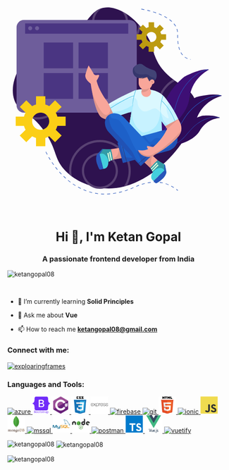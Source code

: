 <img src="data:image/svg+xml;utf8,%3Csvg%20xmlns%3D%22http%3A%2F%2Fwww.w3.org%2F2000%2Fsvg%22%20id%3D%22Layer_1%22%20x%3D%220%22%20y%3D%220%22%20enable-background%3D%22new%200%200%202200%202200%22%20version%3D%221.1%22%20viewBox%3D%220%200%202200%202200%22%20xml%3Aspace%3D%22preserve%22%3E%3Cpath%20fill%3D%22%232e124f%22%20d%3D%22M1840.9%2C1313.6c-2.8%2C8.2-5.9%2C16.4-9.1%2C24.7c-14%2C35.8-31.8%2C72.6-52.9%2C109.6c-3.9%2C6.9-7.9%2C13.8-12.1%2C20.7%0D%0A%09%09%09%09%09c-122.3%2C203.5-341.3%2C409.1-581.9%2C481.9c-10.1%2C3.1-20.2%2C5.9-30.3%2C8.4c-63.9%2C16.2-129.1%2C22.9-194.2%2C17.3c-1.1-0.1-2.2-0.2-3.3-0.3%0D%0A%09%09%09%09%09c-4.3-0.4-9.9-0.9-16.7-1.8c0%2C0%2C0%2C0%2C0%2C0c-13.9-1.7-32.8-4.5-55.2-9.1c-22.6-4.7-48.7-11.3-76.8-20.5%0D%0A%09%09%09%09%09c-53.2-17.5-113.3-44.5-170-86.2c-8.3-6.1-16.6-12.6-24.7-19.4c-13.3-11.1-26.3-23-38.8-36c-11.3-11.6-21.1-22.9-29.8-34%0D%0A%09%09%09%09%09c-7.4-9.4-14-18.7-19.8-27.8c-53.1-82.6-52-157.9-127.6-281.9c-5.6-9.2-11.6-18.6-18.1-28.4c-3.3-4.9-6.6-9.8-10.1-14.9%0D%0A%09%09%09%09%09c-37.7-54.1-73.4-93.1-106.2-123.4c-10.2-9.4-20.1-17.9-29.7-25.8c-84-69-145.9-88.5-171-185.6c-28-108.3%2C10.2-234.4%2C82.7-337.7%0D%0A%09%09%09%09%09c9.3-13.3%2C19.2-26.2%2C29.6-38.6c45.9-55%2C101.6-101%2C161.1-130.5c75-37.1%2C85.3-13%2C182.3-48.4c93.4-34.1%2C154.4-82.2%2C201.3-131.6%0D%0A%09%09%09%09%09c6.2-6.6%2C12.2-13.1%2C18-19.7c51.1-58.2%2C86.3-115.8%2C135.5-152.3c19.7-14.6%2C41.6-25.9%2C67.7-32.4c5.3-1.3%2C10.8-2.5%2C16.5-3.4%0D%0A%09%09%09%09%09c31.1-5.1%2C63.2-3.2%2C95.4%2C4.3c14.9%2C3.5%2C29.8%2C8.2%2C44.6%2C13.9c12.2%2C4.8%2C24.5%2C10.3%2C36.6%2C16.4c14.5%2C7.4%2C28.8%2C15.7%2C43%2C24.8%0D%0A%09%09%09%09%09c44.1%2C28.5%2C86.2%2C65.2%2C123.8%2C106.5c6.5%2C7.1%2C12.8%2C14.3%2C18.9%2C21.6c12.9%2C15.4%2C25.2%2C31.3%2C36.8%2C47.6c6.5%2C9.2%2C12.8%2C18.5%2C18.9%2C28%0D%0A%09%09%09%09%09c23%2C35.9%2C42.2%2C73%2C56.3%2C109.8c19%2C49.5%2C9.9%2C48.9%2C28.8%2C100.4c14.1%2C38.4%2C31.2%2C71.6%2C50.3%2C100.7c6.3%2C9.6%2C12.8%2C18.7%2C19.4%2C27.4%0D%0A%09%09%09%09%09c34.5%2C45.1%2C73.8%2C79.6%2C113.1%2C109.2c6.4%2C4.8%2C12.9%2C9.5%2C19.3%2C14.1c38.1%2C27.3%2C75.5%2C50.8%2C107.7%2C75.5c8.5%2C6.5%2C16.7%2C13.2%2C24.4%2C20%0D%0A%09%09%09%09%09c24.7%2C21.9%2C44.7%2C45.6%2C57.4%2C74.4C1878.4%2C1141.6%2C1872.3%2C1223.6%2C1840.9%2C1313.6z%22%2F%3E%3Cpath%20fill%3D%22%23584172%22%20d%3D%22M1300.6%2C352.6c-13%2C144.7-134.9%2C258.5-283%2C258.5c-140.4%2C0-257.4-102.4-280.1-236.4%0D%0A%09%09%09%09%09%09c-5.8%2C6.6-11.8%2C13.2-18%2C19.7c12.5%2C55.9%2C40.6%2C107.1%2C82.1%2C148.6c57.7%2C57.7%2C134.4%2C89.5%2C216%2C89.5s158.3-31.8%2C216-89.5%0D%0A%09%09%09%09%09%09c46.4-46.4%2C76.1-105.1%2C85.9-168.8C1313.4%2C366.9%2C1307.1%2C359.7%2C1300.6%2C352.6z%22%2F%3E%3Cpath%20fill%3D%22%23584172%22%20d%3D%22M1176.8%2C246.1c-14.1-9.2-28.5-17.5-43-24.8c25.5%2C27.9%2C41%2C65.1%2C41%2C105.8c0%2C86.7-70.5%2C157.2-157.2%2C157.2%0D%0A%09%09%09%09%09%09S860.5%2C413.7%2C860.5%2C327c0-58.7%2C32.4-110.1%2C80.3-137c-26.1%2C6.5-48%2C17.8-67.7%2C32.4c-21.4%2C29.4-33.9%2C65.6-33.9%2C104.6%0D%0A%09%09%09%09%09%09c0%2C98.5%2C80.1%2C178.6%2C178.6%2C178.6c98.5%2C0%2C178.6-80.1%2C178.6-178.6C1196.2%2C297.9%2C1189.2%2C270.4%2C1176.8%2C246.1z%22%2F%3E%3Cpath%20fill%3D%22%23584172%22%20d%3D%22M1508.2%2C1164.1c0-109.9%2C62.7-205.4%2C154.2-252.6c-6.4-4.6-12.8-9.3-19.3-14.1%0D%0A%09%09%09%09%09%09c-24.2%2C13.6-46.7%2C30.6-66.8%2C50.7c-57.7%2C57.7-89.5%2C134.4-89.5%2C216s31.8%2C158.3%2C89.5%2C216c51.6%2C51.6%2C118.5%2C82.5%2C190.4%2C88.4%0D%0A%09%09%09%09%09%09c4.1-6.9%2C8.2-13.8%2C12.1-20.7C1628.5%2C1440.8%2C1508.2%2C1316.2%2C1508.2%2C1164.1z%22%2F%3E%3Cpath%20fill%3D%22%23584172%22%20d%3D%22M1792.4%2C1321.2c-86.7%2C0-157.2-70.5-157.2-157.2s70.5-157.2%2C157.2-157.2c0.7%2C0%2C1.4%2C0%2C2.1%2C0%0D%0A%09%09%09%09%09%09c-7.7-6.8-15.9-13.5-24.4-20c-88%2C11-156.3%2C86.3-156.3%2C177.2c0%2C98.5%2C80.1%2C178.6%2C178.6%2C178.6c13.5%2C0%2C26.7-1.5%2C39.4-4.4%0D%0A%09%09%09%09%09%09c3.3-8.3%2C6.3-16.5%2C9.1-24.7C1825.6%2C1318.5%2C1809.3%2C1321.2%2C1792.4%2C1321.2z%22%2F%3E%3Cpath%20fill%3D%22%23584172%22%20d%3D%22M505.5%2C772.3c-57.7-57.7-134.4-89.5-216-89.5c-39.9%2C0-78.7%2C7.6-114.6%2C22.2c-10.4%2C12.4-20.3%2C25.4-29.6%2C38.6%0D%0A%09%09%09%09%09%09c42.3-25%2C91.6-39.4%2C144.2-39.4c156.7%2C0%2C284.1%2C127.5%2C284.1%2C284.1s-127.5%2C284.1-284.1%2C284.1c-19.1%2C0-37.9-1.9-56-5.5%0D%0A%09%09%09%09%09%09c9.6%2C7.9%2C19.5%2C16.4%2C29.7%2C25.8c8.7%2C0.7%2C17.4%2C1.1%2C26.2%2C1.1c81.6%2C0%2C158.3-31.8%2C216-89.5c57.7-57.7%2C89.5-134.4%2C89.5-216%0D%0A%09%09%09%09%09%09S563.2%2C830%2C505.5%2C772.3z%22%2F%3E%3Cpath%20fill%3D%22%23584172%22%20d%3D%22M289.4%2C809.7c-98.5%2C0-178.6%2C80.1-178.6%2C178.6s80.1%2C178.6%2C178.6%2C178.6S468%2C1086.8%2C468%2C988.3%0D%0A%09%09%09%09%09%09S387.9%2C809.7%2C289.4%2C809.7z%20M289.4%2C1145.5c-86.7%2C0-157.2-70.5-157.2-157.2s70.5-157.2%2C157.2-157.2s157.2%2C70.5%2C157.2%2C157.2%0D%0A%09%09%09%09%09%09S376.1%2C1145.5%2C289.4%2C1145.5z%22%2F%3E%3Cpath%20fill%3D%22%23584172%22%20d%3D%22M1133.2%2C1587c-57.7-57.7-134.4-89.5-216-89.5s-158.3%2C31.8-216%2C89.5c-57.7%2C57.7-89.5%2C134.4-89.5%2C216%0D%0A%09%09%09%09%09%09c0%2C12.1%2C0.7%2C24.1%2C2.1%2C36c8.1%2C6.8%2C16.4%2C13.2%2C24.7%2C19.4c-3.6-17.9-5.4-36.4-5.4-55.3c0-156.7%2C127.5-284.1%2C284.1-284.1%0D%0A%09%09%09%09%09%09s284.1%2C127.5%2C284.1%2C284.1c0%2C57.5-17.2%2C111.1-46.7%2C155.9c10.1-2.6%2C20.2-5.4%2C30.3-8.4c24.7-44.6%2C37.8-95%2C37.8-147.5%0D%0A%09%09%09%09%09%09C1222.7%2C1721.4%2C1190.9%2C1644.7%2C1133.2%2C1587z%22%2F%3E%3Cpath%20fill%3D%22%23584172%22%20d%3D%22M917.2%2C1624.4c-98.5%2C0-178.6%2C80.1-178.6%2C178.6c0%2C57.6%2C27.4%2C108.9%2C69.9%2C141.6c30.1%2C23.2%2C67.8%2C37%2C108.7%2C37%0D%0A%09%09%09%09%09%09c14.9%2C0%2C29.4-1.8%2C43.3-5.3c77.6-19.4%2C135.3-89.7%2C135.3-173.3C1095.8%2C1704.5%2C1015.7%2C1624.4%2C917.2%2C1624.4z%20M917.2%2C1960.2%0D%0A%09%09%09%09%09%09c-86.7%2C0-157.2-70.5-157.2-157.2s70.5-157.2%2C157.2-157.2s157.2%2C70.5%2C157.2%2C157.2S1003.9%2C1960.2%2C917.2%2C1960.2z%22%2F%3E%3Cpath%20fill%3D%22%23fbcf16%22%20d%3D%22M1115.3%2C762l-12.1-81.5l-78.3%2C65.8c-16.2-5.4-32.4-10.7-48.7-16.1c-2.5-16.9-5-33.8-7.5-50.7l78.9-66.3%0D%0A%09%09%09c-0.6-0.8-1.2-1.5-1.8-2.3l-75-24.9L887.9%2C656c7.4%2C24.6%2C14.7%2C49.2%2C22.1%2C73.8L723.6%2C886.4l55.4%2C65.9l186.3-156.6%0D%0A%09%09%09c23%2C11.5%2C46%2C23%2C68.9%2C34.4L1115.3%2C762z%22%2F%3E%3Cg%3E%3Cpath%20fill%3D%22%232f0b58%22%20d%3D%22M1625.3%2C1558.7c10.7-38.4%2C32.9-98%2C81-156.8c81.6-99.7%2C185.7-133.7%2C226.9-144.7c0%2C0%2C119.7-12.2%2C174.6%2C21%0D%0A%09%09%09%09c-35.5%2C4.1-86.3%2C15.4-133%2C50.3c-41.6%2C31.1-60.6%2C66.5-72.4%2C84.5C1869.3%2C1463.8%2C1797.8%2C1524.6%2C1625.3%2C1558.7z%22%2F%3E%3Cpath%20fill%3D%22%232855ba%22%20d%3D%22M1621.5%2C1558.2c-1.3-0.2-2.3-0.7-3.2-1.3l1.9-2.6c1.9%2C1.4%2C8.2%2C2.2%2C28.9-8.4c13.2-6.8%2C27.1-15.6%2C33.8-19.8%0D%0A%09%09%09%09%09c1.5-0.9%2C2.6-1.7%2C3.4-2.1c42-25.7%2C73.4-62.6%2C103.7-98.3c26-30.6%2C52.8-62.3%2C86.4-87c33.8-24.8%2C70.6-44.1%2C106.6-56%0D%0A%09%09%09%09%09c42.8-14%2C82.8-17.2%2C119.1-9.3l-0.7%2C3.1c-94.1-20.4-187.4%2C38.4-223.1%2C64.7c-33.3%2C24.5-60%2C56-85.9%2C86.4c-30.5%2C35.9-62%2C73-104.4%2C99%0D%0A%09%09%09%09%09c-0.7%2C0.5-1.9%2C1.2-3.3%2C2.1C1650.5%2C1550.5%2C1630.6%2C1559.8%2C1621.5%2C1558.2z%22%2F%3E%3C%2Fg%3E%3Cg%3E%3Cpath%20fill%3D%22%232f0b58%22%20d%3D%22M1510.4%2C1579.6c5.6-57.4%2C22.2-147.8%2C75.9-243.7c91.1-162.6%2C230.8-237.1%2C286.8-263.2%0D%0A%09%09%09%09c0%2C0%2C167.4-47.4%2C253.9-14c-49.5%2C14.8-119%2C43.7-176.7%2C105.1c-51.4%2C54.7-69.6%2C109.9-81.8%2C138.6%0D%0A%09%09%09%09C1834.1%2C1383.1%2C1747.4%2C1487.8%2C1510.4%2C1579.6z%22%2F%3E%3Cpath%20fill%3D%22%232855ba%22%20d%3D%22M1504.8%2C1579.9c-1.8%2C0-3.4-0.4-4.8-1l2.1-4.1c3.1%2C1.6%2C12.2%2C1.1%2C39-19.2c17.1-13%2C34.7-29%2C43.2-36.7%0D%0A%09%09%09%09%09c1.9-1.7%2C3.3-3%2C4.3-3.9c53.4-47.1%2C88.7-107.6%2C122.9-166.1c29.3-50.1%2C59.6-102%2C101.2-145.6c41.8-43.8%2C89.5-80.6%2C137.8-106.5%0D%0A%09%09%09%09%09c57.4-30.8%2C113.7-45.3%2C167.3-43.2l-0.2%2C4.6c-139.1-5.5-257.2%2C101.9-301.5%2C148.3c-41.3%2C43.2-71.4%2C94.8-100.6%2C144.7%0D%0A%09%09%09%09%09c-34.4%2C58.8-69.9%2C119.6-123.9%2C167.2c-0.9%2C0.8-2.4%2C2.1-4.2%2C3.8C1544.2%2C1561.7%2C1518.2%2C1579.9%2C1504.8%2C1579.9z%22%2F%3E%3C%2Fg%3E%3Cg%3E%3Cpath%20fill%3D%22%233e0f75%22%20d%3D%22M1517.1%2C1447.6c-7.7-57.1-12.2-149%2C18.1-254.6c51.4-179.1%2C170.4-283.7%2C218.9-321.9c0%2C0%2C152.1-84.5%2C244-71.7%0D%0A%09%09%09%09c-44.8%2C25.7-105.8%2C69.8-147.9%2C142.8c-37.5%2C65-42.6%2C123-47.9%2C153.6C1787.2%2C1182.2%2C1726.8%2C1303.9%2C1517.1%2C1447.6z%22%2F%3E%3Cpath%20fill%3D%22%232855ba%22%20d%3D%22M1511.8%2C1449.2c-1.8%2C0.4-3.4%2C0.4-4.9%2C0.1l1.1-4.5c3.3%2C0.8%2C12.1-1.7%2C33.6-27.6%0D%0A%09%09%09%09%09c13.7-16.5%2C27.2-36.2%2C33.6-45.6c1.4-2.1%2C2.5-3.7%2C3.3-4.7c41.2-58.1%2C61.7-125.1%2C81.6-189.8c17-55.5%2C34.6-112.9%2C65.2-164.9%0D%0A%09%09%09%09%09c30.7-52.2%2C68.6-99%2C109.7-135.2c48.8-43.1%2C100.3-70.1%2C152.9-80.4l0.9%2C4.6c-136.6%2C26.6-227%2C158.1-259.5%2C213.4%0D%0A%09%09%09%09%09c-30.3%2C51.5-47.8%2C108.6-64.8%2C163.9c-20%2C65.1-40.6%2C132.4-82.3%2C191.2c-0.7%2C1-1.8%2C2.6-3.2%2C4.7%0D%0A%09%09%09%09%09C1545.9%2C1422.4%2C1524.7%2C1446.1%2C1511.8%2C1449.2z%22%2F%3E%3C%2Fg%3E%3Cg%3E%3Cpath%20fill%3D%22%236e5d9b%22%20d%3D%22M1282.3%2C380.2v774c0%2C5.4-0.6%2C10.6-1.7%2C15.6c-3%2C13.5-9.8%2C25.6-19.1%2C35.1c-13.1%2C13.2-31.1%2C21.3-51.1%2C21.3%0D%0A%09%09%09%09%09%09H162.8c-27%2C0-50.5-14.8-62.8-36.8c-3.4-6-5.9-12.6-7.5-19.6c-1.1-5-1.7-10.2-1.7-15.6v-774c0-19.9%2C8.1-37.9%2C21.1-50.9%0D%0A%09%09%09%09%09%09c13-13%2C31-21.1%2C50.9-21.1h1047.6c19.9%2C0%2C37.9%2C8.1%2C50.9%2C21.1C1274.3%2C342.4%2C1282.3%2C360.4%2C1282.3%2C380.2z%22%2F%3E%3Crect%20width%3D%221022.4%22%20height%3D%22102%22%20x%3D%22175.4%22%20y%3D%22342%22%20fill%3D%22%234a3582%22%2F%3E%3Crect%20width%3D%22290.8%22%20height%3D%22255.9%22%20x%3D%22360.2%22%20y%3D%22531.2%22%20fill%3D%22%234a3582%22%2F%3E%3Crect%20width%3D%22290.8%22%20height%3D%22255.9%22%20x%3D%22705.3%22%20y%3D%22531.2%22%20fill%3D%22%234a3582%22%2F%3E%3Cg%3E%3Crect%20width%3D%22290.8%22%20height%3D%22255.9%22%20x%3D%22360.2%22%20y%3D%22834.1%22%20fill%3D%22%234a3582%22%2F%3E%3Crect%20width%3D%22290.8%22%20height%3D%22255.9%22%20x%3D%22705.3%22%20y%3D%22834.1%22%20fill%3D%22%234a3582%22%2F%3E%3C%2Fg%3E%3Ccircle%20cx%3D%22226%22%20cy%3D%22390%22%20r%3D%2220%22%20fill%3D%22%236e5d9b%22%2F%3E%3Ccircle%20cx%3D%22294%22%20cy%3D%22390%22%20r%3D%2220%22%20fill%3D%22%236e5d9b%22%2F%3E%3C%2Fg%3E%3Cg%3E%3Cpath%20fill%3D%22%23dbf8fe%22%20d%3D%22M1693.7%2C1291c-0.2%2C0.1-0.3%2C0.2-0.5%2C0.2c-0.4%2C0.2-0.8%2C0.4-1.3%2C0.7c-33.1%2C17.7-66.3%2C35.5-99.4%2C53.2%0D%0A%09%09%09%09%09%09c-9.3%2C5-18.5%2C9.9-27.8%2C14.9c-3.4-4.6-6.9-9.2-10.3-13.8c-8.9-11.9-17.7-23.8-26.6-35.6l1.4%2C66l0.6%2C29.1l0.3%2C13.7l-6%2C2%0D%0A%09%09%09%09%09%09l-153.6%2C50.2l-22.6%2C7.4l-22.6%2C7.4l-17.5-20.8l-99.1-117.9l2.3-14l19.6-118.4l-106.9%2C35.5l-58.7%2C19.5l-2.5%2C0.8l-16.9-36.8%0D%0A%09%09%09%09%09%09l-6.7-14.6l-14.6-31.8l-12-26.3l-9.9-21.5c41.5-25.5%2C86.9-51.1%2C136.2-76.1c6.8-3.4%2C13.6-6.8%2C20.5-10.2%0D%0A%09%09%09%09%09%09c36.5-17.9%2C72-33.9%2C106.2-48.2c1.5-0.4%2C3-0.8%2C4.5-1.2c1.2-0.3%2C2.4-0.6%2C3.6-0.9c20.5-5.2%2C48.3-10.3%2C81.3-10.6h0.3%0D%0A%09%09%09%09%09%09c9.5-0.1%2C19.4%2C0.2%2C29.6%2C1c10.5%2C0.8%2C20.8%2C2.2%2C31%2C4.1c14.7%2C2.7%2C29.2%2C6.3%2C43.7%2C10.5c3%2C0.9%2C6%2C1.8%2C9%2C2.7c3.9%2C1.2%2C11.2%2C4.9%2C18.8%2C8.5%0D%0A%09%09%09%09%09%09c22.2%2C10.4%2C39.3%2C22%2C54.1%2C35.5c1.2%2C1.1%2C2.4%2C2.2%2C3.6%2C3.4c18%2C17.2%2C32.7%2C37.5%2C49.5%2C62.1c1.8%2C2.7%2C3.6%2C5.3%2C5.2%2C7.7%0D%0A%09%09%09%09%09%09c9.9%2C14.7%2C16.2%2C23.9%2C20.2%2C30.1c0.2%2C0.3%2C0.4%2C0.5%2C0.5%2C0.8c0.3%2C0.5%2C0.7%2C1%2C1%2C1.5c0.5%2C0.7%2C0.9%2C1.4%2C1.3%2C2c0.6%2C0.9%2C1.2%2C1.9%2C1.8%2C2.8%0D%0A%09%09%09%09%09%09C1643%2C1194.7%2C1667.6%2C1236.5%2C1693.7%2C1291z%22%2F%3E%3Cpath%20fill%3D%22%23c7f2ff%22%20d%3D%22M1622.6%2C1162.6c33.6%2C52%2C56.5%2C97.2%2C71.1%2C128.3c-0.2%2C0.1-0.3%2C0.2-0.5%2C0.2c-33.6%2C17.9-67.1%2C35.9-100.7%2C53.9%0D%0A%09%09%09%09%09%09c-9.3%2C5-18.5%2C9.9-27.8%2C14.9c-3.4-4.6-6.9-9.2-10.3-13.8c-8.9-11.9-17.7-23.8-26.6-35.6l1.4%2C66l0.9%2C42.8l-204.9%2C66.9%0D%0A%09%09%09%09%09%09l-116.6-138.7l21.9-132.4l-168.1%2C55.8l-23.5-51.4l-26.6-58.2c2.4-2.5%2C3.9-3.8%2C3.9-3.8c25.4-22.9%2C49.2-27%2C92.4-39.1%0D%0A%09%09%09%09%09%09c97.3-27.2%2C138.2-51%2C161.4-31.7c10.7%2C8.9%2C16.5%2C21.3%2C16.5%2C21.3c8.3%2C20.9-5.8%2C38.7%2C33.2%2C85c51%2C60.7%2C118.7-26.9%2C155.9-5.5%0D%0A%09%09%09%09%09%09s89%2C98%2C120.7%2C94.5c14.2-1.5-33.5-68-14.5-124.2c3.9-11.6%2C10.1-21.3%2C17.8-29.7C1605.9%2C1137.4%2C1613.6%2C1148.6%2C1622.6%2C1162.6z%22%2F%3E%3Cpath%20fill%3D%22%23adecfe%22%20d%3D%22M1592.5%2C1345.1c-9.3%2C5-18.5%2C9.9-27.8%2C14.9c-3.4-4.6-6.9-9.2-10.3-13.8c-8.9-11.9-17.7-23.8-26.6-35.6%0D%0A%09%09%09%09%09%09l1.4%2C66l0.9%2C42.8l-204.9%2C66.9l-116.6-138.7l21.9-132.4l-168.1%2C55.8l-23.5-51.4c19.1-0.4%2C40.8-2.4%2C64.2-7.3%0D%0A%09%09%09%09%09%09c67.5-14.1%2C117-45.7%2C146.9-69c-5.5%2C17.4-37.3%2C124.9%2C24.8%2C216.6c21.7%2C32%2C48.2%2C52.4%2C68.6%2C64.9c20.7-2.6%2C89.5-13.7%2C131-69.8%0D%0A%09%09%09%09%09%09c25.4-34.3%2C32.6-74.9%2C37-99.9c5.2-29.2%2C5.3-54.1%2C4.3-71.5c4.9%2C40.7%2C13.5%2C72.7%2C20.7%2C94.8c7.1%2C21.8%2C14.2%2C37.9%2C29.5%2C51.2%0D%0A%09%09%09%09%09%09C1575.8%2C1337.9%2C1585.6%2C1342.5%2C1592.5%2C1345.1z%22%2F%3E%3Cpolygon%20fill%3D%22%23f8a69a%22%20points%3D%221489.5%201697.9%201416.4%201774.5%201415.1%201773.3%201357.7%201719.7%201322.6%201686.9%201394%201612.5%201431.9%201646.4%201437.5%201651.4%22%2F%3E%3Cpath%20fill%3D%22%23ba7d73%22%20d%3D%22M1431.4%2C1755.4l-16.3%2C17.9l-57.4-53.6l74.2-73.3l5.6%2C5C1427.8%2C1676.9%2C1414.5%2C1723.4%2C1431.4%2C1755.4z%22%20opacity%3D%22.4%22%2F%3E%3Cpath%20fill%3D%22%23329ba6%22%20d%3D%22M1575.9%2C1816.9l-1.6%2C8.9l-57.9%2C46.1l-20.4-15.2l-53.6-40l-1.9-1.4c-1.2-2.1-2.5-4.2-3.7-6.2l0%2C0%0D%0A%09%09%09%09%09%09%09c-2-3.3-3.9-6.6-5.8-9.8c-2.8-4.7-5.6-9.3-8.3-14l0%2C0c-0.8-1.3-1.6-2.6-2.3-3.9c-1.3-2.2-2.6-4.4-3.9-6.6%0D%0A%09%09%09%09%09%09%09c9-11.7%2C19.3-24%2C31-36.6c14.5-15.5%2C28.7-28.7%2C42.1-40c21.9%2C13.5%2C43.7%2C27.1%2C65.6%2C40.6l6.8%2C4.2%0D%0A%09%09%09%09%09%09%09C1566.6%2C1767.5%2C1571.2%2C1792.2%2C1575.9%2C1816.9z%22%2F%3E%3Cpath%20fill%3D%22%2343cfdd%22%20d%3D%22M1557.1%2C1798.7l-110.2%2C104.4l-11.5-12.1c-7.7-8.1-10.9-19.4-10.1-31.8c1.3-18.7%2C11.8-40.1%2C30.1-57.4l0%2C0%0D%0A%09%09%09%09%09%09%09c15.2-14.4%2C32.9-23.3%2C49.2-26.1c16.3-2.7%2C31.2%2C0.7%2C40.9%2C10.9L1557.1%2C1798.7z%22%2F%3E%3Cpath%20fill%3D%22%232855ba%22%20d%3D%22M1575.9%2C1816.9c-0.3%2C2.8-0.8%2C5.7-1.6%2C8.9c-0.2%2C0.9-0.4%2C1.7-0.6%2C2.6c-7.9%2C29.4-31.8%2C53.9-55.7%2C71.4%0D%0A%09%09%09%09%09%09%09c-6.2%2C4.5-41.8%2C33.3-49.3%2C25.5c0%2C0-21.4-22.5-21.4-22.5l48.6-46l59.7-56.6l0-2.7l-0.6-58.7l6.8%2C4.2%0D%0A%09%09%09%09%09%09%09C1566.6%2C1767.5%2C1571.2%2C1792.2%2C1575.9%2C1816.9z%22%2F%3E%3Cpath%20fill%3D%22%23d4fddb%22%20d%3D%22M1488.8%2C1731.1l-61.2%2C59.8c0%2C0-5-5.8-5-5.8c-1-1-1.7-2.8-2.4-4c0.4%2C0.7%2C10-7.3%2C10.8-8%0D%0A%09%09%09%09%09%09%09c6.4-5.5%2C11.5-12.3%2C17.3-18.4c8.9-9.3%2C17.7-18.6%2C26.6-27.9c0.3-0.3%2C5.8-5.8%2C5.7-6C1480.5%2C1720.7%2C1488.8%2C1731.1%2C1488.8%2C1731.1z%0D%0A%09%09%09%09%09%09%09%22%2F%3E%3Cpath%20fill%3D%22%23d4fddb%22%20d%3D%22M1498.5%2C1749.7l-61.2%2C59.8l-0.4-0.5l0%2C0c-2-3.3-3.9-6.6-5.8-9.8l6.1-3.9l53.1-55.9L1498.5%2C1749.7z%22%2F%3E%3Cpolygon%20fill%3D%22%23f8a69a%22%20points%3D%221171.7%201670.6%201132%201677.7%201045.7%201693.1%201045.3%201693.1%201025.5%201589.1%201103.6%201576.9%201104.3%201576.8%201152.2%201569.3%22%2F%3E%3Cpath%20fill%3D%22%23329ba6%22%20d%3D%22M888.4%2C1642l-3.5%2C8.3l23.6%2C70.1l25.4-1.7l66.7-4.4l2.3-0.2c2.2-1.1%2C4.3-2.1%2C6.5-3.2l0%2C0%0D%0A%09%09%09%09%09%09%09c3.4-1.7%2C6.8-3.4%2C10.3-5.1c4.9-2.4%2C9.7-4.8%2C14.6-7.3l0%2C0c1.4-0.7%2C2.7-1.4%2C4.1-2c2.3-1.1%2C4.6-2.3%2C6.9-3.4%0D%0A%09%09%09%09%09%09%09c-1.2-14.7-3.1-30.6-6.2-47.6c-3.7-20.8-8.5-39.7-13.6-56.5c-25.7-0.5-51.4-1-77.1-1.6l-8-0.2%0D%0A%09%09%09%09%09%09%09C923%2C1605.6%2C905.7%2C1623.8%2C888.4%2C1642z%22%2F%3E%3Cpath%20fill%3D%22%2343cfdd%22%20d%3D%22M914%2C1637l35.8%2C147.5l16.2-3.9c10.9-2.6%2C19.7-10.3%2C25.7-21.2c9.1-16.4%2C11.8-40.1%2C5.9-64.6l0%2C0%0D%0A%09%09%09%09%09%09%09c-4.9-20.4-15-37.5-27.2-48.6c-12.2-11.2-26.6-16.4-40.2-13.1L914%2C1637z%22%2F%3E%3Cpath%20fill%3D%22%232855ba%22%20d%3D%22M888.4%2C1642c-1.2%2C2.5-2.4%2C5.3-3.5%2C8.3c-0.3%2C0.8-0.6%2C1.7-0.9%2C2.5c-9.4%2C29-2.6%2C62.5%2C8%2C90.2%0D%0A%09%09%09%09%09%09%09c2.7%2C7.2%2C17%2C50.7%2C27.5%2C48.1c0%2C0%2C30.2-7.3%2C30.2-7.3l-15.8-65.1l-19.4-79.9l1.5-2.3l32.4-49l-8-0.2%0D%0A%09%09%09%09%09%09%09C923%2C1605.6%2C905.7%2C1623.8%2C888.4%2C1642z%22%2F%3E%3Cpath%20fill%3D%22%23d4fddb%22%20d%3D%22M1008.1%2C1617.3l18.9%2C83.5c0%2C0%2C7.3-2.2%2C7.3-2.2c1.4-0.3%2C2.9-1.4%2C4.2-2.1c-0.7%2C0.3-4.4-11.5-4.7-12.6%0D%0A%09%09%09%09%09%09%09c-2.4-8.1-2.9-16.6-4.5-24.8c-2.4-12.6-4.7-25.3-7.1-37.9c-0.1-0.4-1.7-8-1.5-8.1C1020.7%2C1613.1%2C1008.1%2C1617.3%2C1008.1%2C1617.3z%0D%0A%09%09%09%09%09%09%09%22%2F%3E%3Cpath%20fill%3D%22%23d4fddb%22%20d%3D%22M989.9%2C1627.7l18.9%2C83.5l0.7-0.2l0%2C0c3.4-1.7%2C6.8-3.4%2C10.3-5.1l-3-6.6l-14.2-75.8L989.9%2C1627.7z%22%2F%3E%3Cpath%20fill%3D%22%231d60c8%22%20d%3D%22M1666.6%2C1553.7c-17.4%2C24.2-45.1%2C43.8-79.1%2C52.9l-442.3%2C119.1l-54.3-201.8l11.1-3l33.7-9.1l217.5-58.6%0D%0A%09%09%09%09%09%09%09l129.7-34.9l50.2-13.5c4.8-1.3%2C9.7-2.4%2C14.5-3.2c20-3.4%2C39.6-2.7%2C57.5%2C1.5c12.4%2C2.9%2C24%2C7.5%2C34.3%2C13.6%0D%0A%09%09%09%09%09%09%09c10.8%2C6.4%2C20.2%2C14.3%2C27.7%2C23.7s13.1%2C20.2%2C16.4%2C32.1C1691%2C1500.4%2C1684%2C1529.4%2C1666.6%2C1553.7z%22%2F%3E%3Cpath%20fill%3D%22%232644a4%22%20d%3D%22M1666.6%2C1553.7c-17.4%2C24.2-45.1%2C43.8-79.1%2C52.9l-442.3%2C119.1l-54.3-201.8l11.1-3l21.6%2C23.9%0D%0A%09%09%09%09%09%09%09c0%2C0%2C20.3%2C102.1%2C49.3%2C120.8c29%2C18.6%2C102.8%2C4.8%2C131.8-20.7c29-25.5%2C100-108.3%2C136.6-102.8c36.6%2C5.5%2C104.9%2C57.3%2C150.4%2C35.9%0D%0A%09%09%09%09%09%09%09c45.5-21.4%2C53.8-67.6%2C53.8-67.6s-94.5-93.7-120-89.3c-19.6%2C3.4-36-0.7-42.5-2.8l50.2-13.5c4.8-1.3%2C9.7-2.4%2C14.5-3.2%0D%0A%09%09%09%09%09%09%09c20-3.4%2C39.6-2.7%2C57.5%2C1.5c12.4%2C2.9%2C24%2C7.5%2C34.3%2C13.6c10.8%2C6.4%2C20.2%2C14.3%2C27.7%2C23.7s13.1%2C20.2%2C16.4%2C32.1%0D%0A%09%09%09%09%09%09%09C1691%2C1500.4%2C1684%2C1529.4%2C1666.6%2C1553.7z%22%20opacity%3D%22.5%22%2F%3E%3Cpath%20fill%3D%22%232875df%22%20d%3D%22M1628.8%2C1479.3c-0.4%2C2.4-2.1%2C11.4-9.3%2C17.7c-22.5%2C19.5-76.9-8.5-118.4-17.7c-14-3.1-19.8-1.5-25.5-0.4%0D%0A%09%09%09%09%09%09%09c-31.4%2C6.2-37.9%2C34.4-56.6%2C37.6c-23.4%2C4.1-34.4-36.2-66-63.3l180-48.5c4.8-1.3%2C9.7-2.4%2C14.5-3.2%0D%0A%09%09%09%09%09%09%09C1587.6%2C1412.8%2C1633.6%2C1448.3%2C1628.8%2C1479.3z%22%20opacity%3D%22.4%22%2F%3E%3Cg%3E%3Crect%20width%3D%224.3%22%20height%3D%22158.4%22%20x%3D%221159.3%22%20y%3D%221558.4%22%20fill%3D%22%2335366c%22%20transform%3D%22rotate(-15.204%201161.571%201637.805)%22%2F%3E%3C%2Fg%3E%3Cpath%20fill%3D%22%23f8a69a%22%20d%3D%22M1066.2%2C1272.5C1066.2%2C1272.5%2C1066.2%2C1272.5%2C1066.2%2C1272.5c-0.5%2C0.5-12.7%2C11.5-33.9%2C18%0D%0A%09%09%09%09%09%09c-22.3%2C6.7-54.5%2C8.4-93.8-12.5c-17-9-32.1-31.8-45.4-62c-35.7-80.7-58.3-214.1-67.4-276c-3.1-20.8-4.6-33.5-4.6-33.5l60.1-9.1%0D%0A%09%09%09%09%09%09c5.4%2C25.6%2C12%2C45.6%2C16.9%2C58.7c21.3%2C57.3%2C58.4%2C116.7%2C81%2C145.6c4.1%2C5.3%2C17%2C21.3%2C27.6%2C45.7c3.4%2C7.8%2C5.6%2C14.4%2C7%2C18.6L1066.2%2C1272.5z%0D%0A%09%09%09%09%09%09%22%2F%3E%3Cpath%20fill%3D%22%23ba7d73%22%20d%3D%22M1006.6%2C1151.7c2.3%2C3.8%2C4.9%2C8.5%2C7%2C14.2L1006.6%2C1151.7z%22%20opacity%3D%22.4%22%2F%3E%3Cpath%20fill%3D%22%23ba7d73%22%20d%3D%22M1066.2%2C1272.5C1066.2%2C1272.5%2C1066.2%2C1272.5%2C1066.2%2C1272.5c-12.1%2C7.5-23.4%2C13.4-33.9%2C18%0D%0A%09%09%09%09%09%09c-22.3%2C6.7-54.5%2C8.4-93.8-12.5c-17-9-32.1-31.8-45.4-62c-35.7-80.7-58.3-214.1-67.4-276c0.1-0.3%2C0.1-0.6%2C0.2-0.9%0D%0A%09%09%09%09%09%09c13.3%2C101.2%2C44.3%2C172.5%2C68.3%2C216.6c13.1%2C24.2%2C53.5%2C98.4%2C88.3%2C92.4c8.9-1.5%2C18.7-8.5%2C24.8-15.9c13.9-16.5%2C11.9-37.6%2C11-46.2%0D%0A%09%09%09%09%09%09c-0.7-7.6-2.5-14.3-4.7-20.1L1066.2%2C1272.5z%22%20opacity%3D%22.4%22%2F%3E%3Cg%3E%3Cpath%20fill%3D%22%231d60c8%22%20d%3D%22M1473.6%2C1612.1l-4.1%2C3.8l-76.1%2C71.7l-42%2C39.6l-17.5%2C16.5l-12.4%2C11.7l-314.2-333.3%0D%0A%09%09%09%09%09%09%09c-24.1-25.6-37.5-56.8-39.6-86.5c-2.1-29.8%2C7.1-58.2%2C28.1-78c3.6-3.4%2C7.4-6.4%2C11.4-9.1c10.5-7%2C22.3-11.5%2C34.7-13.8%0D%0A%09%09%09%09%09%09%09c0.1%2C0%2C0.1%2C0%2C0.1%2C0c0.7-0.1%2C1.5-0.3%2C2.2-0.4c0.1%2C0%2C0.2%2C0%2C0.3%2C0c0.7-0.1%2C1.3-0.2%2C2-0.3c0%2C0%2C0%2C0%2C0%2C0c0.8-0.1%2C1.5-0.2%2C2.3-0.3%0D%0A%09%09%09%09%09%09%09c0.8-0.1%2C1.5-0.2%2C2.3-0.2c3.1-0.3%2C6.2-0.4%2C9.3-0.4c0.7%2C0%2C1.5%2C0%2C2.2%2C0c12%2C0.2%2C24.3%2C2.4%2C36.4%2C6.4c21.6%2C7.2%2C42.7%2C20.4%2C60.4%2C39.2%0D%0A%09%09%09%09%09%09%09L1473.6%2C1612.1z%22%2F%3E%3Cpath%20fill%3D%22%232875df%22%20d%3D%22M1473.6%2C1612.1l-4.1%2C3.8l-76.1%2C71.7c-1.3-0.3-2.6-0.5-3.9-0.7c-44.9-7.1-78.5-39.8-103.5-74.9%0D%0A%09%09%09%09%09%09%09c-17.2-24.2-30.4-49.5-40.3-68.3c-21.8-41.4-17.2-45.7-51.5-113.5c-12-23.7-25.1-48-45.5-75.9c-26.1-35.6-39.2-53.5-60-61.4%0D%0A%09%09%09%09%09%09%09c-26.2-10-48.8-2.6-62.1-20.7c-1.7-2.3-8.4-11.5-5.5-21.4c3.6-12.2%2C19-15.8%2C20.8-16.2c0.1%2C0%2C0.1%2C0%2C0.1%2C0%0D%0A%09%09%09%09%09%09%09c0.7-0.1%2C1.5-0.3%2C2.2-0.4c0.1%2C0%2C0.2%2C0%2C0.3%2C0c0.7-0.1%2C1.3-0.2%2C2-0.3c0%2C0%2C0%2C0%2C0%2C0c0.8-0.1%2C1.5-0.2%2C2.3-0.3%0D%0A%09%09%09%09%09%09%09c0.8-0.1%2C1.6-0.2%2C2.3-0.2c3.1-0.3%2C6.2-0.4%2C9.3-0.4c0.7%2C0%2C1.5%2C0%2C2.2%2C0c12%2C0.2%2C24.3%2C2.4%2C36.4%2C6.4c21.6%2C7.2%2C42.7%2C20.4%2C60.4%2C39.2%0D%0A%09%09%09%09%09%09%09L1473.6%2C1612.1z%22%20opacity%3D%22.4%22%2F%3E%3Cpath%20fill%3D%22%232644a4%22%20d%3D%22M1332.2%2C1742.8c-3.6%2C4.2-7.2%2C8.4-10.8%2C12.6l-314.2-333.3c-24.1-25.6-37.5-56.8-39.6-86.5%0D%0A%09%09%09%09%09%09%09c-2.1-29.8%2C7.1-58.2%2C28.1-78c3.6-3.4%2C7.4-6.4%2C11.4-9.1c-1.1%2C25.4%2C0.3%2C65.6%2C18%2C108.7c20.4%2C49.4%2C41.8%2C53.3%2C131.8%2C158.7%0D%0A%09%09%09%09%09%09%09c52%2C61%2C78.1%2C91.4%2C91.7%2C120.7c5%2C10.6%2C15%2C33.8%2C35.9%2C60C1302%2C1718.4%2C1319.9%2C1733.5%2C1332.2%2C1742.8z%22%20opacity%3D%22.5%22%2F%3E%3C%2Fg%3E%3Cpath%20fill%3D%22%232644a4%22%20d%3D%22M1469.5%2C1615.9l-76.1%2C71.7l-42%2C39.6l-17.5%2C16.5c-0.6-0.3-1.2-0.6-1.7-0.9c-0.3-0.2-0.7-0.5-1-0.7%0D%0A%09%09%09%09%09%09c-8.4-7.1-0.8-24.8-13.5-62.7c-12.4-36.7-31.4-55.5-31.7-67.3c-0.1-1.9%2C0.4-3.6%2C1.4-5.1c3.4-5.2%2C13.5-9.3%2C44.8-2.1%0D%0A%09%09%09%09%09%09C1378%2C1608.5%2C1423.7%2C1612.2%2C1469.5%2C1615.9z%22%20opacity%3D%22.5%22%2F%3E%3Cg%3E%3Cpolygon%20fill%3D%22%2335366c%22%20points%3D%221300%201733.9%201297.1%201730.7%201376.8%201659.3%201445.8%201589.2%201448.9%201592.2%201379.8%201662.4%22%2F%3E%3C%2Fg%3E%3Cpath%20fill%3D%22%23f8a69a%22%20d%3D%22M1723.7%2C1402.5c-0.1%2C0.7-0.2%2C1.5-0.4%2C2.2c-6.2%2C34.4-26.1%2C58.5-56.6%2C88.3%0D%0A%09%09%09%09%09%09c-41.6%2C40.7-109.1%2C98.2-209.7%2C153.1c-15.3%2C15.6-34.2%2C18.1-40%2C18.6c-9.1%2C0.8-66.6%2C5.3-102.8-35.2c-9.7-10.9-15.6-22.4-19.3-32.4%0D%0A%09%09%09%09%09%09c31.5%2C5.5%2C55.4%2C3.1%2C71.1%2C0c15.3-3%2C28.4-7.8%2C28.3-12.4c-0.1-2.7-4.7-3.3-7.6-8.3c-3.6-6.2-3-13.7-1.4-20%0D%0A%09%09%09%09%09%09c8.5%2C1.7%2C17.1%2C3.3%2C26%2C4.9c11.5%2C2.1%2C22.9%2C3.9%2C33.9%2C5.5c11.4-9.6%2C22.9-20.2%2C34.5-31.9c49.1-49.6%2C81.4-102.1%2C102.9-146.9%0D%0A%09%09%09%09%09%09c-19.1-27.9-28.4-42.3-28.2-42.1c3.4%2C4.6%2C6.9%2C9.2%2C10.3%2C13.8c42.8-22.9%2C85.7-45.8%2C128.5-68.7%0D%0A%09%09%09%09%09%09C1710.4%2C1316.3%2C1731%2C1357%2C1723.7%2C1402.5z%22%2F%3E%3Cpath%20fill%3D%22%23f8a69a%22%20d%3D%22M879%2C915.7c6-7.2%2C14.5-18.8%2C22.1-34.5c6.3-13%2C10.6-22.3%2C6.9-26.9c-6.1-7.6-26.2%2C7-43.1-2.8%0D%0A%09%09%09%09%09%09c-6-3.5-8.5-8.2-12.8-15.8c-22.8-40.4-47.6-77.3-47.6-77.3l0%2C0c0%2C0-12.1%2C29.6-21.4%2C58.6c-7.1%2C22.2-10.7%2C33.4-11%2C40%0D%0A%09%09%09%09%09%09c-0.6%2C10.6%2C0.7%2C42.6%2C53.5%2C82.4L879%2C915.7z%22%2F%3E%3Cpolygon%20fill%3D%22%23ba7d73%22%20points%3D%221693%201290.9%201582.6%201388.2%201564.7%201359.9%22%20opacity%3D%22.4%22%2F%3E%3Cpath%20fill%3D%22%23ba7d73%22%20d%3D%22M1132%2C1677.7l-86.3%2C15.4l-0.6-3.3l-2.1-10.7c0.4-0.1%2C0.7-0.1%2C1.1-0.2c62-9.9%2C60.9-83.5%2C59.6-102%0D%0A%09%09%09%09%09%09c-0.2-2.7-0.4-4.2-0.4-4.2l1.1%2C4.1L1132%2C1677.7z%22%20opacity%3D%22.4%22%2F%3E%3Cpath%20fill%3D%22%23ba7d73%22%20d%3D%22M1723.7%2C1402.5c-0.1%2C0.7-0.2%2C1.5-0.4%2C2.2c-6.2%2C34.4-26.1%2C58.5-56.6%2C88.3%0D%0A%09%09%09%09%09%09c-41.6%2C40.7-109.1%2C98.2-209.7%2C153.1c-15.3%2C15.6-34.2%2C18.1-40%2C18.6c-9.1%2C0.8-66.6%2C5.3-102.8-35.2c-9.7-10.9-15.6-22.4-19.3-32.4%0D%0A%09%09%09%09%09%09c95.9%2C102.8%2C166.5%2C28.7%2C166.5%2C28.7c96.2-34.1%2C257-214.9%2C257-214.9L1723.7%2C1402.5z%22%20opacity%3D%22.4%22%2F%3E%3Cpath%20fill%3D%22%23f8a69a%22%20d%3D%22M1375.7%2C1070.7L1375.7%2C1070.7c-12.8%2C0-24.4-5-33-13.1c-9.3-8.8-15.1-21.2-15.1-35l12.7-65.7l66.6%2C1.2%0D%0A%09%09%09%09%09l17%2C64.5c0%2C13.4-5.5%2C25.5-14.3%2C34.3C1400.8%2C1065.4%2C1388.9%2C1070.7%2C1375.7%2C1070.7z%22%2F%3E%3Cpath%20fill%3D%22%23f8a69a%22%20d%3D%22M1436.5%2C869.6v63c0%2C37.5-30.4%2C67.8-67.8%2C67.8s-67.8-30.4-67.8-67.8v-63H1436.5z%22%2F%3E%3Cpath%20fill%3D%22%23ba7d73%22%20d%3D%22M1401.3%2C905.1l-21.1-25.8c-18.2%2C15.1-67.2%2C13.9-67.2%2C13.9l9.1-5.5l-21.2%2C2.8v-20.9h92.4L1401.3%2C905.1z%22%20opacity%3D%22.4%22%2F%3E%3Cpath%20fill%3D%22%2335366c%22%20d%3D%22M1462%2C904.1L1462%2C904.1c-18.5%2C15.7-52.6%2C16.8-58.1%2C6.7l-18.7-37.1l-58.2%2C16.5l23.7-15.4%0D%0A%09%09%09%09%09c-24.6%2C13.6-55%2C12.5-77.6-3.4c-28.2-19.8-38.7-58.5-23.6-91.4c2.6-2.8%2C5.1-5.4%2C7.6-7.9c25.4-24.7%2C45.8-29.6%2C60.2-29.1%0D%0A%09%09%09%09%09c25.6%2C0.9%2C31.1%2C18.7%2C77.5%2C41.8c45.9%2C22.8%2C61.6%2C15.9%2C74.2%2C35C1485%2C844.2%2C1484.3%2C885.2%2C1462%2C904.1z%22%2F%3E%3Ccircle%20cx%3D%221434.1%22%20cy%3D%22921.1%22%20r%3D%2223.6%22%20fill%3D%22%23f8a69a%22%2F%3E%3Cpath%20fill%3D%22%23ba7d73%22%20d%3D%22M1410.7%2C981.6c0%2C0-42%2C20.9-77.1%2C11.7l-6.1%2C29.5C1327.5%2C1022.8%2C1378.1%2C1033.1%2C1410.7%2C981.6z%22%20opacity%3D%22.4%22%2F%3E%3Cpath%20fill%3D%22%235d5e89%22%20d%3D%22M1462%2C904.1c9.8-8.3-8.3-22.6-14-25.1c-15.1-6.6-29-6.9-41.4-19.4c-14.3-14.4-28.5-14.7-48.6-12.6%0D%0A%09%09%09%09%09c-30.8%2C3.3-77%2C1.9-94.6-29c-22.9-40.1%2C13.2-76.5%2C53.9-75.1c25.6%2C0.9%2C31.1%2C18.7%2C77.5%2C41.8c45.9%2C22.8%2C61.6%2C15.9%2C74.2%2C35%0D%0A%09%09%09%09%09C1485%2C844.2%2C1484.3%2C885.2%2C1462%2C904.1z%22%20opacity%3D%22.33%22%2F%3E%3Cpath%20fill%3D%22%23ba7d73%22%20d%3D%22M1424.4%2C914.4c2.8%2C7.3%2C5.7%2C14.5%2C8.5%2C21.8c9.6-3.6%2C12.7-13.6%2C9.7-18.8C1440%2C913%2C1431.9%2C910.7%2C1424.4%2C914.4z%22%20opacity%3D%22.4%22%2F%3E%3Cg%3E%3Cpath%20fill%3D%22%2346bfe5%22%20d%3D%22M1240.2%2C1174.1c0-7.8%2C0-15.5%2C0-23.3c1.2-23%2C4.1-49.8%2C10.4-79.2c5.6-26.3%2C12.7-49.5%2C19.9-69.3%0D%0A%09%09%09%09%09c1.4%2C0.4%2C2.8%2C0.8%2C4.2%2C1.2c-7.2%2C20.5-14.1%2C43.6-19.9%2C68.9C1246.2%2C1109.9%2C1242%2C1144.3%2C1240.2%2C1174.1z%22%2F%3E%3C%2Fg%3E%3Cg%3E%3Cpath%20fill%3D%22%2346bfe5%22%20d%3D%22M1544.9%2C1058.4c-5.5%2C17-10.7%2C35.5-15.3%2C55.4c-6.4%2C27.9-10.3%2C54.1-12.7%2C78c-0.2%2C2.1-0.4%2C4.2-0.6%2C6.2%0D%0A%09%09%09%09%09c-0.5%2C6-1%2C11.8-1.3%2C17.5v-23.3c1.2-23%2C4.1-49.8%2C10.4-79.2c4.5-21.4%2C10.1-40.8%2C15.9-57.9%0D%0A%09%09%09%09%09C1542.5%2C1056.2%2C1543.7%2C1057.3%2C1544.9%2C1058.4z%22%2F%3E%3C%2Fg%3E%3Cg%3E%3Cpath%20fill%3D%22%2346bfe5%22%20d%3D%22M1657.3%2C1308c-12.4-32.8-28-64.6-46.3-94.4c-23.8-38.7-52.4-74.5-85-106.4l3-3.1%0D%0A%09%09%09%09%09c32.8%2C32.2%2C61.6%2C68.2%2C85.6%2C107.2c18.5%2C30.1%2C34.2%2C62.1%2C46.7%2C95.1L1657.3%2C1308z%22%2F%3E%3C%2Fg%3E%3Cg%3E%3Cpath%20fill%3D%22%2346bfe5%22%20d%3D%22M1023.4%2C1183.6l-2.3-3.6c7-4.5%2C171.2-110.6%2C233.4-121.1l0.7%2C4.2%0D%0A%09%09%09%09%09C1193.9%2C1073.5%2C1025.1%2C1182.5%2C1023.4%2C1183.6z%22%2F%3E%3C%2Fg%3E%3C%2Fg%3E%3Cpath%20fill%3D%22%23bc9b10%22%20d%3D%22M1572.9%2C503.9v-54.4h-48.1c-2.2-8-5.4-15.6-9.4-22.7l34-34l-38.5-38.5l-34%2C34c-7.1-4-14.7-7.2-22.7-9.4%0D%0A%09%09%09v-48.1h-54.4V379c-8%2C2.2-15.6%2C5.4-22.7%2C9.4l-34-34l-38.5%2C38.5l34%2C34c-4%2C7.1-7.2%2C14.7-9.4%2C22.7h-48.1v54.4h48.1%0D%0A%09%09%09c2.2%2C8%2C5.4%2C15.6%2C9.4%2C22.7l-34%2C34l38.5%2C38.5l34-34c7.1%2C4%2C14.7%2C7.2%2C22.7%2C9.4v48.1h54.4v-48.1c8-2.2%2C15.6-5.4%2C22.7-9.4l34%2C34%0D%0A%09%09%09l38.5-38.5l-34-34c4-7.1%2C7.2-14.7%2C9.4-22.7H1572.9z%20M1427%2C526.7c-27.6%2C0-50-22.4-50-50s22.4-50%2C50-50c27.6%2C0%2C50%2C22.4%2C50%2C50%0D%0A%09%09%09S1454.6%2C526.7%2C1427%2C526.7z%22%2F%3E%3Cpath%20fill%3D%22%23fbcf16%22%20d%3D%22M577.3%2C1357.9v-92.3h-81.6c-3.8-13.6-9.2-26.5-15.9-38.5l57.7-57.7l-65.2-65.2l-57.7%2C57.7%0D%0A%09%09%09c-12-6.8-24.9-12.2-38.5-15.9v-81.6h-92.3v81.6c-13.6%2C3.8-26.5%2C9.2-38.5%2C15.9l-57.7-57.7l-65.2%2C65.2l57.7%2C57.7%0D%0A%09%09%09c-6.8%2C12-12.2%2C24.9-15.9%2C38.5H82.5v92.3h81.6c3.8%2C13.6%2C9.2%2C26.5%2C15.9%2C38.5l-57.7%2C57.7l65.2%2C65.2l57.7-57.7%0D%0A%09%09%09c12%2C6.8%2C24.9%2C12.2%2C38.5%2C15.9v81.6H376v-81.6c13.6-3.8%2C26.5-9.2%2C38.5-15.9l57.7%2C57.7l65.2-65.2l-57.7-57.7%0D%0A%09%09%09c6.8-12%2C12.2-24.9%2C15.9-38.5H577.3z%20M329.9%2C1396.6c-46.8%2C0-84.8-38-84.8-84.8c0-46.8%2C38-84.8%2C84.8-84.8c46.8%2C0%2C84.8%2C38%2C84.8%2C84.8%0D%0A%09%09%09C414.7%2C1358.6%2C376.7%2C1396.6%2C329.9%2C1396.6z%22%2F%3E%3Cg%3E%3Cpath%20fill%3D%22%232855ba%22%20d%3D%22M1816.1%2C702c-1-0.2-2.1-0.3-3.1-0.5l0.9-4.9c1%2C0.2%2C2%2C0.4%2C3%2C0.5L1816.1%2C702z%20M1783.7%2C693%0D%0A%09%09%09c-9.5-3.9-18.5-8.9-26.7-14.8l2.9-4c7.8%2C5.7%2C16.4%2C10.5%2C25.6%2C14.2L1783.7%2C693z%20M1734.7%2C657.4c-6.3-7.4-12.1-15.9-17.2-25.1l4.4-2.4%0D%0A%09%09%09c5%2C8.9%2C10.6%2C17.1%2C16.7%2C24.3L1734.7%2C657.4z%20M1705%2C604.8c-3.3-9-6.3-18.7-8.8-28.9l4.9-1.2c2.5%2C10%2C5.4%2C19.6%2C8.6%2C28.4L1705%2C604.8z%0D%0A%09%09%09%20M1690.3%2C546.2c-1.5-9.5-2.7-19.6-3.5-29.9l5-0.4c0.9%2C10.3%2C2.1%2C20.2%2C3.5%2C29.6L1690.3%2C546.2z%20M1685%2C486.2%0D%0A%09%09%09c-0.2-6.4-0.3-13.1-0.3-19.9c0-3.3%2C0-6.8%2C0.1-10.2l5%2C0.1c0%2C3.4-0.1%2C6.8-0.1%2C10.2c0%2C6.7%2C0.1%2C13.3%2C0.3%2C19.7L1685%2C486.2z%0D%0A%09%09%09%20M1684.1%2C426.5c-1.1-9.7-3.3-19.3-6.4-28.6l4.7-1.6c3.2%2C9.6%2C5.5%2C19.5%2C6.6%2C29.6L1684.1%2C426.5z%20M1665.6%2C371.2%0D%0A%09%09%09c-4.7-8.2-10.4-16.4-16.8-24.2l3.9-3.2c6.6%2C8.1%2C12.4%2C16.4%2C17.3%2C24.9L1665.6%2C371.2z%20M1628.4%2C325.4c-7-6.5-14.7-12.9-22.9-19l3-4%0D%0A%09%09%09c8.4%2C6.2%2C16.2%2C12.7%2C23.3%2C19.3L1628.4%2C325.4z%20M1580.9%2C289.7c-8.1-5.1-16.9-10-25.9-14.8l2.3-4.4c9.2%2C4.8%2C18%2C9.9%2C26.2%2C15%0D%0A%09%09%09L1580.9%2C289.7z%20M1528.1%2C261.7c-8.8-4-18.1-7.9-27.5-11.7l1.8-4.6c9.5%2C3.8%2C18.9%2C7.8%2C27.8%2C11.8L1528.1%2C261.7z%20M1472.5%2C239.6%0D%0A%09%09%09c-9.2-3.2-18.8-6.4-28.5-9.3l1.5-4.8c9.7%2C3%2C19.4%2C6.1%2C28.7%2C9.4L1472.5%2C239.6z%20M1415.2%2C222c-9.6-2.6-19.3-5-29.1-7.3l1.1-4.9%0D%0A%09%09%09c9.8%2C2.3%2C19.6%2C4.8%2C29.2%2C7.4L1415.2%2C222z%20M1356.8%2C208.3c-18.2-3.6-29.5-5.3-29.6-5.3l0.7-5c0.1%2C0%2C11.5%2C1.7%2C29.9%2C5.3L1356.8%2C208.3z%22%2F%3E%3C%2Fg%3E%3Cg%3E%3Cpath%20fill%3D%22%232855ba%22%20d%3D%22M958.4%2C2036.1c-10-0.2-20.2-0.6-30.1-1.3l0.3-5c9.8%2C0.7%2C19.9%2C1.1%2C29.8%2C1.3L958.4%2C2036.1z%20M988.5%2C2035.8%0D%0A%09%09%09l-0.2-5c9.8-0.4%2C19.9-1%2C29.8-1.9l0.4%2C5C1008.6%2C2034.8%2C998.5%2C2035.4%2C988.5%2C2035.8z%20M898.4%2C2032c-9.9-1.2-19.9-2.8-29.8-4.5l0.9-4.9%0D%0A%09%09%09c9.7%2C1.8%2C19.6%2C3.3%2C29.5%2C4.5L898.4%2C2032z%20M1048.5%2C2030.6l-0.7-5c9.7-1.3%2C19.7-2.9%2C29.5-4.7l0.9%2C4.9%0D%0A%09%09%09C1068.3%2C2027.6%2C1058.3%2C2029.2%2C1048.5%2C2030.6z%20M839.1%2C2021.2c-9.7-2.3-19.5-5-29.1-7.8l1.4-4.8c9.5%2C2.8%2C19.2%2C5.4%2C28.8%2C7.7%0D%0A%09%09%09L839.1%2C2021.2z%20M1107.7%2C2019.7l-1.1-4.9c9.6-2.2%2C19.3-4.7%2C29-7.3l1.3%2C4.8C1127.2%2C2015%2C1117.4%2C2017.5%2C1107.7%2C2019.7z%20M781.5%2C2004%0D%0A%09%09%09c-9.4-3.4-18.8-7.1-28-11l1.9-4.6c9.2%2C3.9%2C18.5%2C7.5%2C27.8%2C10.9L781.5%2C2004z%20M1165.8%2C2003.8l-1.5-4.8c9.4-3%2C18.9-6.2%2C28.3-9.6%0D%0A%09%09%09l1.7%2C4.7C1184.8%2C1997.5%2C1175.2%2C2000.8%2C1165.8%2C2003.8z%20M1687.9%2C2000.5c-4.9-4.2-10-8.2-15-12.1l3-4c5.1%2C3.9%2C10.2%2C8%2C15.2%2C12.2%0D%0A%09%09%09L1687.9%2C2000.5z%20M1222.4%2C1983.5l-1.9-4.6c9.1-3.6%2C18.4-7.5%2C27.6-11.5l2%2C4.6C1240.9%2C1975.9%2C1231.6%2C1979.8%2C1222.4%2C1983.5z%0D%0A%09%09%09%20M726%2C1980.6c-8.9-4.3-17.9-9-26.7-13.8l2.4-4.4c8.7%2C4.8%2C17.7%2C9.4%2C26.5%2C13.7L726%2C1980.6z%20M1648.6%2C1971.3%0D%0A%09%09%09c-8.4-5.4-17-10.5-25.7-15.1l2.4-4.4c8.8%2C4.7%2C17.5%2C9.8%2C26%2C15.3L1648.6%2C1971.3z%20M1277.6%2C1959.7l-2-4.6c9.4-4%2C18.8-7.7%2C28-11.1%0D%0A%09%09%09l1.7%2C4.7C1296.2%2C1952.1%2C1286.9%2C1955.8%2C1277.6%2C1959.7z%20M673.3%2C1951.6c-8.4-5.2-16.9-10.7-25.3-16.4l2.8-4.1%0D%0A%09%09%09c8.2%2C5.6%2C16.7%2C11.1%2C25.1%2C16.3L673.3%2C1951.6z%20M1596%2C1943.4c-9.1-3.9-18.5-7.4-27.9-10.4l1.5-4.8c9.5%2C3%2C19.1%2C6.6%2C28.3%2C10.5%0D%0A%09%09%09L1596%2C1943.4z%20M1333.6%2C1939l-1.5-4.8c9.7-3%2C19.5-5.8%2C29-8.2l1.2%2C4.8C1352.9%2C1933.3%2C1343.2%2C1936%2C1333.6%2C1939z%20M1539.4%2C1925.3%0D%0A%09%09%09c-9.6-2.1-19.5-3.8-29.3-5.1l0.6-5c10%2C1.3%2C20%2C3%2C29.8%2C5.2L1539.4%2C1925.3z%20M1391.5%2C1924.5l-0.9-4.9c10-1.9%2C20-3.4%2C29.8-4.5l0.6%2C5%0D%0A%09%09%09C1411.3%2C1921.1%2C1401.3%2C1922.6%2C1391.5%2C1924.5z%20M1450.6%2C1917.7l-0.2-5c10.1-0.4%2C20.3-0.4%2C30.2%2C0l-0.2%2C5%0D%0A%09%09%09C1470.7%2C1917.3%2C1460.6%2C1917.3%2C1450.6%2C1917.7z%20M623.5%2C1917.6c-7.9-6-15.9-12.2-23.7-18.6l3.2-3.9c7.7%2C6.3%2C15.6%2C12.6%2C23.5%2C18.5%0D%0A%09%09%09L623.5%2C1917.6z%20M577%2C1879.4c-7.4-6.6-14.8-13.5-22-20.5l3.5-3.6c7.2%2C7%2C14.6%2C13.8%2C21.9%2C20.4L577%2C1879.4z%20M533.7%2C1837.5%0D%0A%09%09%09c-6.9-7.2-13.7-14.6-20.4-22.1l3.7-3.3c6.7%2C7.5%2C13.5%2C14.9%2C20.3%2C22L533.7%2C1837.5z%20M493.7%2C1792.5c-6.4-7.7-12.7-15.6-18.8-23.5%0D%0A%09%09%09l4-3.1c6.1%2C7.9%2C12.4%2C15.8%2C18.7%2C23.4L493.7%2C1792.5z%20M456.8%2C1744.9c-5.8-8.1-11.7-16.4-17.3-24.7l4.1-2.8%0D%0A%09%09%09c5.6%2C8.3%2C11.3%2C16.5%2C17.2%2C24.6L456.8%2C1744.9z%20M423.1%2C1694.9c-5.4-8.6-10.6-17.2-15.6-25.8l4.3-2.5c5%2C8.5%2C10.2%2C17.1%2C15.5%2C25.7%0D%0A%09%09%09L423.1%2C1694.9z%20M392.8%2C1642.7c-9-16.9-13.5-27.1-13.6-27.2l4.6-2c0%2C0.1%2C4.5%2C10.2%2C13.4%2C26.9L392.8%2C1642.7z%22%2F%3E%3C%2Fg%3E%3C%2Fsvg%3E">

<h1 align="center">Hi 👋, I'm Ketan Gopal</h1>
<h3 align="center">A passionate frontend developer from India</h3>


<p align="left"> <img src="https://komarev.com/ghpvc/?username=ketangopal08&label=Profile%20views&color=0e75b6&style=flat" alt="ketangopal08" /> </p>

<p align="left"> <a href="https://twitter.com/" target="blank"><img src="https://img.shields.io/twitter/follow/?logo=twitter&style=for-the-badge" alt="" /></a> </p>

- 🌱 I’m currently learning **Solid Principles**

- 💬 Ask me about **Vue**

- 📫 How to reach me **ketangopal08@gmail.com**

<h3 align="left">Connect with me:</h3>
<p align="left">
<a href="https://instagram.com/exploaringframes" target="blank"><img align="center" src="https://raw.githubusercontent.com/rahuldkjain/github-profile-readme-generator/master/src/images/icons/Social/instagram.svg" alt="exploaringframes" height="30" width="40" /></a>
</p>

<h3 align="left">Languages and Tools:</h3>
<p align="left"> <a href="https://azure.microsoft.com/en-in/" target="_blank" rel="noreferrer"> <img src="https://www.vectorlogo.zone/logos/microsoft_azure/microsoft_azure-icon.svg" alt="azure" width="40" height="40"/> </a> <a href="https://getbootstrap.com" target="_blank" rel="noreferrer"> <img src="https://raw.githubusercontent.com/devicons/devicon/master/icons/bootstrap/bootstrap-plain-wordmark.svg" alt="bootstrap" width="40" height="40"/> </a> <a href="https://www.w3schools.com/cs/" target="_blank" rel="noreferrer"> <img src="https://raw.githubusercontent.com/devicons/devicon/master/icons/csharp/csharp-original.svg" alt="csharp" width="40" height="40"/> </a> <a href="https://www.w3schools.com/css/" target="_blank" rel="noreferrer"> <img src="https://raw.githubusercontent.com/devicons/devicon/master/icons/css3/css3-original-wordmark.svg" alt="css3" width="40" height="40"/> </a> <a href="https://expressjs.com" target="_blank" rel="noreferrer"> <img src="https://raw.githubusercontent.com/devicons/devicon/master/icons/express/express-original-wordmark.svg" alt="express" width="40" height="40"/> </a> <a href="https://firebase.google.com/" target="_blank" rel="noreferrer"> <img src="https://www.vectorlogo.zone/logos/firebase/firebase-icon.svg" alt="firebase" width="40" height="40"/> </a> <a href="https://git-scm.com/" target="_blank" rel="noreferrer"> <img src="https://www.vectorlogo.zone/logos/git-scm/git-scm-icon.svg" alt="git" width="40" height="40"/> </a> <a href="https://www.w3.org/html/" target="_blank" rel="noreferrer"> <img src="https://raw.githubusercontent.com/devicons/devicon/master/icons/html5/html5-original-wordmark.svg" alt="html5" width="40" height="40"/> </a> <a href="https://ionicframework.com" target="_blank" rel="noreferrer"> <img src="https://upload.wikimedia.org/wikipedia/commons/d/d1/Ionic_Logo.svg" alt="ionic" width="40" height="40"/> </a> <a href="https://developer.mozilla.org/en-US/docs/Web/JavaScript" target="_blank" rel="noreferrer"> <img src="https://raw.githubusercontent.com/devicons/devicon/master/icons/javascript/javascript-original.svg" alt="javascript" width="40" height="40"/> </a> <a href="https://www.mongodb.com/" target="_blank" rel="noreferrer"> <img src="https://raw.githubusercontent.com/devicons/devicon/master/icons/mongodb/mongodb-original-wordmark.svg" alt="mongodb" width="40" height="40"/> </a> <a href="https://www.microsoft.com/en-us/sql-server" target="_blank" rel="noreferrer"> <img src="https://www.svgrepo.com/show/303229/microsoft-sql-server-logo.svg" alt="mssql" width="40" height="40"/> </a> <a href="https://www.mysql.com/" target="_blank" rel="noreferrer"> <img src="https://raw.githubusercontent.com/devicons/devicon/master/icons/mysql/mysql-original-wordmark.svg" alt="mysql" width="40" height="40"/> </a> <a href="https://nodejs.org" target="_blank" rel="noreferrer"> <img src="https://raw.githubusercontent.com/devicons/devicon/master/icons/nodejs/nodejs-original-wordmark.svg" alt="nodejs" width="40" height="40"/> </a> <a href="https://postman.com" target="_blank" rel="noreferrer"> <img src="https://www.vectorlogo.zone/logos/getpostman/getpostman-icon.svg" alt="postman" width="40" height="40"/> </a> <a href="https://www.typescriptlang.org/" target="_blank" rel="noreferrer"> <img src="https://raw.githubusercontent.com/devicons/devicon/master/icons/typescript/typescript-original.svg" alt="typescript" width="40" height="40"/> </a> <a href="https://vuejs.org/" target="_blank" rel="noreferrer"> <img src="https://raw.githubusercontent.com/devicons/devicon/master/icons/vuejs/vuejs-original-wordmark.svg" alt="vuejs" width="40" height="40"/> </a> <a href="https://vuetifyjs.com/en/" target="_blank" rel="noreferrer"> <img src="https://bestofjs.org/logos/vuetify.svg" alt="vuetify" width="40" height="40"/> </a> </p>

<p><img align="left" src="https://github-readme-stats.vercel.app/api/top-langs?username=ketangopal08&show_icons=true&locale=en&layout=compact" alt="ketangopal08" /></p>

<p>&nbsp;<img align="center" src="https://github-readme-stats.vercel.app/api?username=ketangopal08&show_icons=true&locale=en" alt="ketangopal08" /></p>

<p><img align="center" src="https://github-readme-streak-stats.herokuapp.com/?user=ketangopal08&" alt="ketangopal08" /></p>
